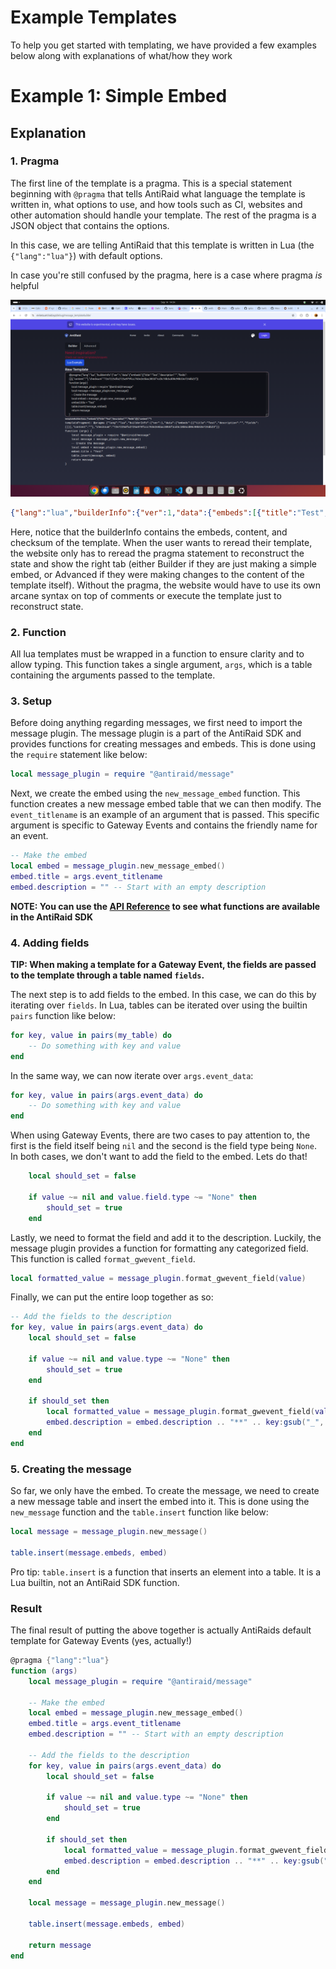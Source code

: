 # Example Templates

To help you get started with templating, we have provided a few examples below along with explanations of what/how they work

# Example 1: Simple Embed

## Explanation

### 1. Pragma

The first line of the template is a pragma. This is a special statement beginning with ``@pragma`` that tells AntiRaid what language the template is written in, what options to use, and how tools such as CI, websites and other automation should handle your template. The rest of the pragma is a JSON object that contains the options. 

In this case, we are telling AntiRaid that this template is written in Lua (the ``{"lang":"lua"}``) with default options.

In case you're still confused by the pragma, here is a case where pragma *is* helpful

![Pragma on website image](3-example-pragmaimg.png)

```json
{"lang":"lua","builderInfo":{"ver":1,"data":{"embeds":[{"title":"Test","description":"","fields":[]}],"content":""},"checksum":"72e7225dfa2725a979fccc763e2e5bac3855f1cd3c10b5cd00c90b53e724db23"}}
```

Here, notice that the builderInfo contains the embeds, content, and checksum of the template. When the user wants to reread their template, the website only has to reread the pragma statement to reconstruct the state and show the right tab (either Builder if they are just making a simple embed, or Advanced if they were making changes to the content of the template itself). Without the pragma, the website would have to use its own arcane syntax on top of comments or execute the template just to reconstruct state.

### 2. Function

All lua templates must be wrapped in a function to ensure clarity and to allow typing. This function takes a single argument, ``args``, which is a table containing the arguments passed to the template.

### 3. Setup

Before doing anything regarding messages, we first need to import the message plugin. The message plugin is a part of the AntiRaid SDK and provides functions for creating messages and embeds. This is done using the ``require`` statement like below:

```lua
local message_plugin = require "@antiraid/message"
```

Next, we create the embed using the ``new_message_embed`` function. This function creates a new message embed table that we can then modify. The ``event_titlename`` is an example of an argument that is passed. This specific argument is specific to Gateway Events and contains the friendly name for an event.

```lua
-- Make the embed
local embed = message_plugin.new_message_embed()
embed.title = args.event_titlename
embed.description = "" -- Start with an empty description
```

**NOTE: You can use the [API Reference](./2-plugins.md) to see what functions are available in the AntiRaid SDK**

### 4. Adding fields

**TIP: When making a template for a Gateway Event, the fields are passed to the template through a table named ``fields``.**

The next step is to add fields to the embed. In this case, we can do this by iterating over ``fields``. In Lua, tables can be iterated over using the builtin ``pairs`` function like below:

```lua
for key, value in pairs(my_table) do
    -- Do something with key and value
end
```

In the same way, we can now iterate over ``args.event_data``:

```lua
for key, value in pairs(args.event_data) do
    -- Do something with key and value
end
```

When using Gateway Events, there are two cases to pay attention to, the first is the field itself being ``nil`` and the second is the field type being ``None``. In both cases, we don't want to add the field to the embed. Lets do that!

```lua
    local should_set = false

    if value ~= nil and value.field.type ~= "None" then
        should_set = true
    end
```

Lastly, we need to format the field and add it to the description. Luckily, the message plugin provides a function for formatting any categorized field. This function is called ``format_gwevent_field``. 

```lua
local formatted_value = message_plugin.format_gwevent_field(value)
```

Finally, we can put the entire loop together as so:

```lua
-- Add the fields to the description
for key, value in pairs(args.event_data) do
    local should_set = false

    if value ~= nil and value.type ~= "None" then
        should_set = true
    end

    if should_set then
        local formatted_value = message_plugin.format_gwevent_field(value)
        embed.description = embed.description .. "**" .. key:gsub("_", " "):upper() .. "**: " .. formatted_value .. "\n"
    end
end
```

### 5. Creating the message

So far, we only have the embed. To create the message, we need to create a new message table and insert the embed into it. This is done using the ``new_message`` function and the ``table.insert`` function like below:

```lua
local message = message_plugin.new_message()

table.insert(message.embeds, embed)
```

Pro tip: ``table.insert`` is a function that inserts an element into a table. It is a Lua builtin, not an AntiRaid SDK function.

### Result

The final result of putting the above together is actually AntiRaids default template for Gateway Events (yes, actually!)

```lua
@pragma {"lang":"lua"}
function (args) 
    local message_plugin = require "@antiraid/message"

    -- Make the embed
    local embed = message_plugin.new_message_embed()
    embed.title = args.event_titlename
    embed.description = "" -- Start with an empty description

    -- Add the fields to the description
    for key, value in pairs(args.event_data) do
        local should_set = false

        if value ~= nil and value.type ~= "None" then
            should_set = true
        end
    
        if should_set then
            local formatted_value = message_plugin.format_gwevent_field(value)
            embed.description = embed.description .. "**" .. key:gsub("_", " "):upper() .. "**: " .. formatted_value .. "\n"
        end
    end

    local message = message_plugin.new_message()

    table.insert(message.embeds, embed)

    return message
end
```
